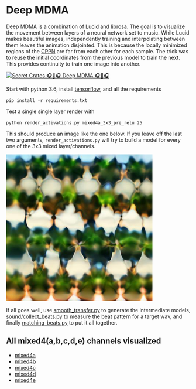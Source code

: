 # Deep MDMA

Deep MDMA is a combination of [Lucid](https://github.com/tensorflow/lucid) and [librosa](https://librosa.github.io/librosa/).
The goal is to visualize the movement between layers of a neural network set to music.
While Lucid makes beautiful images, independently training and interpolating between them leaves the animation disjointed.
This is because the locally minimized regions of the [CPPN](https://en.wikipedia.org/wiki/Compositional_pattern-producing_network) are far from each other for each sample.
The trick was to reuse the initial coordinates from the previous model to train the next.
This provides continuity to train one image into another.

[![Secret Crates 🎧💊🎧 Deep MDMA 🎧💊🎧](https://img.youtube.com/vi/qPi5UPAlwl8/mqdefault.jpg)](https://www.youtube.com/watch?v=qPi5UPAlwl8)

Start with python 3.6, install [tensorflow](https://www.tensorflow.org/install/), and all the requirements

    pip install -r requirements.txt

Test a single single layer render with

    python render_activations.py mixed4a_3x3_pre_relu 25

This should produce an image like the one below.
If you leave off the last two arguments, `render_activations.py` will try to build a model for every one of the 3x3 mixed layer/channels.

![Mixed 4a layer viz](src/mixed4a_3x3_pre_relu_1.jpg)

If all goes well, use [smooth_transfer.py](smooth_transfer.py) to generate the intermediate models, [sound/collect_beats.py](sound/collect_beats.py) to measure the beat pattern for a target wav, and finally [matching_beats.py](matching_beats.py) to put it all together. 

## All mixed4(a,b,c,d,e) channels visualized

+ [mixed4a](src/display_mixed4a.md)
+ [mixed4b](src/display_mixed4b.md)
+ [mixed4c](src/display_mixed4c.md)
+ [mixed4d](src/display_mixed4d.md)
+ [mixed4e](src/display_mixed4e.md)

